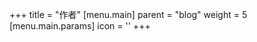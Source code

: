 +++
title = "作者"
[menu.main]
  parent = "blog"
  weight = 5
  [menu.main.params]
    icon = '<i class="fas fa-fw fa-user text-danger"></i>'
+++
